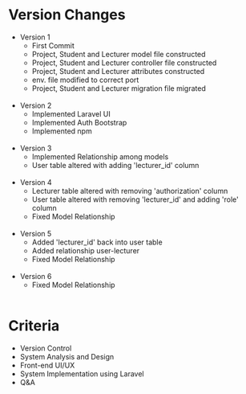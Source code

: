 
<h1>Version Changes</h1>
<ul>
    <li>Version 1 
    <ul>
        <li>First Commit</li>
        <li>Project, Student and Lecturer model file constructed</li>
        <li>Project, Student and Lecturer controller file constructed</li>
        <li>Project, Student and Lecturer attributes constructed</li>
        <li>env. file modified to correct port</li>
        <li>Project, Student and Lecturer migration file migrated</li>
    </ul><br>
    <li>Version 2 
    <ul>
        <li>Implemented Laravel UI</li>
        <li>Implemented Auth Bootstrap</li>
        <li>Implemented npm</li>
    </ul>
    </li><br>
    <li>Version 3 
    <ul>
        <li>Implemented Relationship among models</li>
        <li>User table altered with adding 'lecturer_id' column</li>
    </ul><br>
    <li>Version 4
    <ul>
        <li>Lecturer table altered with removing 'authorization' column</li>
        <li>User table altered with removing 'lecturer_id' and adding 'role' column</li>
        <li>Fixed Model Relationship</li>
    </ul><br>
    <li>Version 5
    <ul>
        <li>Added 'lecturer_id' back into user table</li>
        <li>Added relationship user-lecturer</li>
        <li>Fixed Model Relationship</li>
    </ul><br>
    </li>
    <li>Version 6
    <ul>
        <li>Fixed Model Relationship</li>
    </ul><br>
    </li>
</ul>


<h1>Criteria</h1>
<ul>
  <li>
    <label>Version Control</label>
  </li>
  <li>
    <label>System Analysis and Design</label>
  </li>
  <li>
    <label>Front-end UI/UX</label>
  </li>
  <li>
    <label>System Implementation using Laravel</label>
  </li>
  <li>
    <label>Q&A</label>
  </li>
</ul>